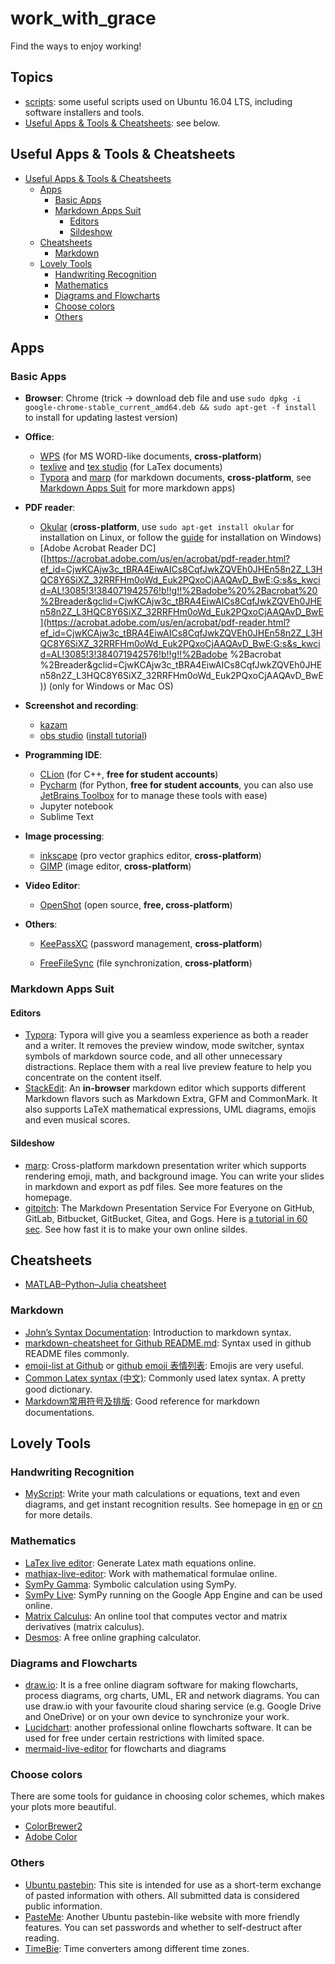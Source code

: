 # work_with_grace
Find the ways to enjoy working!

## Topics

- [scripts](./scripts): some useful scripts used on Ubuntu 16.04 LTS, including software installers and tools.
- [Useful Apps & Tools & Cheatsheets](#useful-apps--tools--cheatsheets): see below.

## Useful Apps & Tools & Cheatsheets

   * [Useful Apps & Tools & Cheatsheets](#useful-apps--tools--cheatsheets)
      * [Apps](#apps)
         * [Basic Apps](#basic-apps)
         * [Markdown Apps Suit](#markdown-apps-suit)
            * [Editors](#editors)
            * [Sildeshow](#sildeshow)
      * [Cheatsheets](#cheatsheets)
         * [Markdown](#markdown)
      * [Lovely Tools](#lovely-tools)
         * [Handwriting Recognition](#handwriting-recognition)
         * [Mathematics](#mathematics)
         * [Diagrams and Flowcharts](#diagrams-and-flowcharts)
         * [Choose colors](#choose-colors)
         * [Others](#others)

## Apps

### Basic Apps

- **Browser**: Chrome (trick -> download deb file and use `sudo dpkg -i google-chrome-stable_current_amd64.deb && sudo apt-get -f install` to install for updating lastest version)

- **Office**: 

  - [WPS](https://www.wps.cn/) (for MS WORD-like documents, **cross-platform**)
  - [texlive](https://tug.org/texlive/acquire-netinstall.html) and [tex studio](https://texstudio.org/) (for LaTex documents)
  - [Typora](https://typora.io/) and [marp](https://yhatt.github.io/marp/) (for markdown documents, **cross-platform**, see [Markdown Apps Suit](#markdown-apps-suit) for more markdown apps)

- **PDF reader**: 

  - [Okular](https://okular.kde.org/) (**cross-platform**, use `sudo apt-get install okular` for installation on Linux, or follow the [guide](./docs/how_to_install_okular_on_windows.md) for installation on Windows)
  - [Adobe Acrobat Reader DC]([https://acrobat.adobe.com/us/en/acrobat/pdf-reader.html?ef_id=CjwKCAjw3c_tBRA4EiwAICs8CqfJwkZQVEh0JHEn58n2Z_L3HQC8Y6SiXZ_32RRFHm0oWd_Euk2PQxoCjAAQAvD_BwE:G:s&s_kwcid=AL!3085!3!384071942576!b!!g!!%2Badobe%20%2Bacrobat%20%2Breader&gclid=CjwKCAjw3c_tBRA4EiwAICs8CqfJwkZQVEh0JHEn58n2Z_L3HQC8Y6SiXZ_32RRFHm0oWd_Euk2PQxoCjAAQAvD_BwE](https://acrobat.adobe.com/us/en/acrobat/pdf-reader.html?ef_id=CjwKCAjw3c_tBRA4EiwAICs8CqfJwkZQVEh0JHEn58n2Z_L3HQC8Y6SiXZ_32RRFHm0oWd_Euk2PQxoCjAAQAvD_BwE:G:s&s_kwcid=AL!3085!3!384071942576!b!!g!!%2Badobe %2Bacrobat %2Breader&gclid=CjwKCAjw3c_tBRA4EiwAICs8CqfJwkZQVEh0JHEn58n2Z_L3HQC8Y6SiXZ_32RRFHm0oWd_Euk2PQxoCjAAQAvD_BwE)) (only for Windows or Mac OS)

- **Screenshot and recording**: 

  - [kazam](https://launchpad.net/kazam)
  - [obs studio](https://obsproject.com/zh-cn) ([install tutorial](https://obsproject.com/wiki/install-instructions#linux))

- **Programming IDE**: 

  - [CLion](https://www.jetbrains.com/clion/) (for C++, **free for student accounts**)
  - [Pycharm](https://www.jetbrains.com/pycharm/) (for Python, **free for student accounts**, you can also use [JetBrains Toolbox](https://www.jetbrains.com/toolbox-app/) for to manage these tools with ease)
  - Jupyter notebook
  - Sublime Text

- **Image processing**: 

  - [inkscape](https://inkscape.org/) (pro vector graphics editor, **cross-platform**)
  - [GIMP](https://www.gimp.org/) (image editor, **cross-platform**)

- **Video Editor**: 

  - [OpenShot](https://www.openshot.org/) (open source, **free, cross-platform**)

- **Others**: 

  - [KeePassXC](https://keepassxc.org/) (password management, **cross-platform**)

  - [FreeFileSync](https://freefilesync.org/) (file synchronization, **cross-platform**)

### Markdown Apps Suit

#### Editors

* [Typora](https://typora.io/#): Typora will give you a seamless experience as both a reader and a writer. It removes the preview window, mode switcher, syntax symbols of markdown source code, and all other unnecessary distractions. Replace them with a real live preview feature to help you concentrate on the content itself.
* [StackEdit](https://stackedit.io/): An **in-browser** markdown editor which supports different Markdown flavors such as Markdown Extra, GFM and CommonMark. It also supports LaTeX mathematical expressions, UML diagrams, emojis and even musical scores.

#### Sildeshow

* [marp](https://yhatt.github.io/marp/): Cross-platform markdown presentation writer which supports rendering emoji, math, and background image. You can write your slides in markdown and export as pdf files. See more features on the homepage.
* [gitpitch](https://github.com/gitpitch/gitpitch): The Markdown Presentation Service For Everyone on GitHub, GitLab, Bitbucket, GitBucket, Gitea, and Gogs. Here is [a tutorial in 60 sec](https://github.com/gitpitch/in-60-seconds). See how fast it is to make your own online sildes.

## Cheatsheets

- [MATLAB–Python–Julia cheatsheet](https://cheatsheets.quantecon.org/)

### Markdown

- [John’s Syntax Documentation](https://daringfireball.net/projects/markdown/syntax): Introduction to markdown syntax.
- [markdown-cheatsheet for Github README.md](https://github.com/tchapi/markdown-cheatsheet): Syntax used in github README files commonly.
- [emoji-list at Github](https://github.com/caiyongji/emoji-list) or [github emoji 表情列表](https://www.webpagefx.com/tools/emoji-cheat-sheet/): Emojis are very useful.
- [Common Latex syntax (中文)](http://www.mohu.org/info/symbols/symbols.htm): Commonly used latex syntax. A pretty good dictionary.
- [Markdown常用符号及排版](https://blog.csdn.net/u013914471/article/details/82973812#%E8%B7%B3%E8%BD%AC): Good reference for markdown documentations.

## Lovely Tools

### Handwriting Recognition

* [MyScript](https://webdemo.myscript.com/): Write your math calculations or equations, text and even diagrams, and get instant recognition results. See homepage in [en](https://developer.myscript.com/) or [cn](https://www.myscript.com/zh-hans) for more details.

### Mathematics
* [LaTex live editor](https://www.codecogs.com/latex/eqneditor.php): Generate Latex math equations online.
* [mathjax-live-editor](https://kerzol.github.io/markdown-mathjax/editor.html): Work with mathematical formulae online.
* [SymPy Gamma](https://www.sympygamma.com/input/?i=integrate%281+%2F+%281+%2B+x%5E2%29%29): Symbolic calculation using SymPy.
* [SymPy Live](https://live.sympy.org/): SymPy running on the Google App Engine and can be used online.
* [Matrix Calculus](http://www.matrixcalculus.org/): An online tool that computes vector and matrix derivatives (matrix calculus).
* [Desmos](https://www.desmos.com/calculator): A free online graphing calculator.

### Diagrams and Flowcharts
* [draw.io](https://about.draw.io/): It is a free online diagram software for making flowcharts, process diagrams, org charts, UML, ER and network diagrams. You can use draw.io with your favourite cloud sharing service (e.g. Google Drive and OneDrive) or on your own device to synchronize your work.
* [Lucidchart](https://www.lucidchart.com/): another professional online flowcharts software. It can be used  for free under certain restrictions with limited space.
* [mermaid-live-editor](https://mermaidjs.github.io/mermaid-live-editor) for flowcharts and diagrams

### Choose colors
There are some tools for guidance in choosing color schemes, which makes your plots more beautiful.

* [ColorBrewer2](http://colorbrewer2.org/)
* [Adobe Color](https://color.adobe.com/zh/create/image/)

### Others

* [Ubuntu pastebin](https://paste.ubuntu.com/): This site is intended for use as a short-term exchange of pasted information with others. All submitted data is considered public information.
* [PasteMe](https://pasteme.cn/): Another Ubuntu pastebin-like website with more friendly features. You can set passwords and whether to self-destruct after reading.
* [TimeBie](http://www.timebie.com/index.php): Time converters among different time zones.




